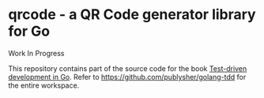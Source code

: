 qrcode - a QR Code generator library for Go
===========================================

Work In Progress

This repository contains part of the source code for the book [Test-driven development in Go](https://leanpub.com/golang-tdd/). Refer to https://github.com/publysher/golang-tdd for the entire workspace. 


